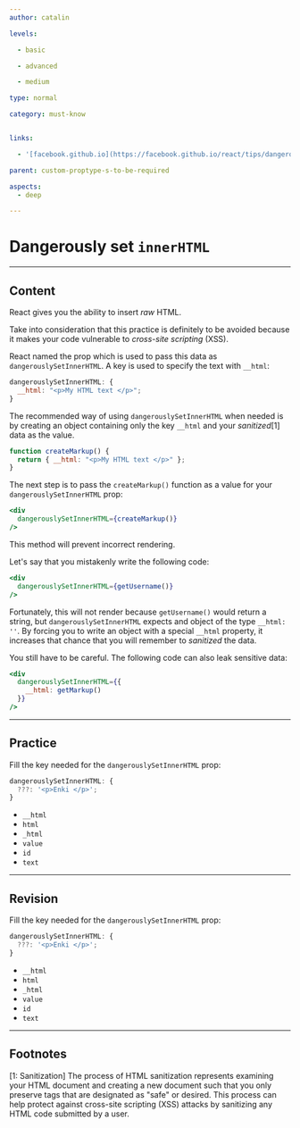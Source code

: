 ```yaml
---
author: catalin

levels:

  - basic

  - advanced

  - medium

type: normal

category: must-know


links:

  - '[facebook.github.io](https://facebook.github.io/react/tips/dangerously-set-inner-html.html){website}'

parent: custom-proptype-s-to-be-required

aspects:
  - deep

---
```


# Dangerously set `innerHTML`

---
## Content

React gives you the ability to insert *raw* HTML.

Take into consideration that this practice is definitely to be avoided because it makes your code vulnerable to *cross-site scripting* (XSS).

React named the prop which is used to pass this data as `dangerouslySetInnerHTML`. A key is used to specify the text with `__html`:

```jsx
dangerouslySetInnerHTML: {
  __html: "<p>My HTML text </p>";
}
```

The recommended way of using `dangerouslySetInnerHTML` when needed is by creating an object containing only the key `__html` and your *sanitized*[1] data as the value.

```jsx
function createMarkup() {
  return { __html: "<p>My HTML text </p>" };
}
```

The next step is to pass the `createMarkup()` function as a value for your `dangerouslySetInnerHTML` prop:

```jsx
<div
  dangerouslySetInnerHTML={createMarkup()}
/>
```

This method will prevent incorrect rendering.

Let's say that you mistakenly write the following code:

```jsx
<div
  dangerouslySetInnerHTML={getUsername()}
/>
```

Fortunately, this will not render because `getUsername()` would return a string, but `dangerouslySetInnerHTML` expects and object of the type `__html: ''`. By forcing you to write an object with a special `__html` property, it increases that chance that you will remember to *sanitized* the data. 

You still have to be careful. The following code can also leak sensitive data:

```jsx
<div
  dangerouslySetInnerHTML={{
    __html: getMarkup()
  }}
/>
```

---
## Practice

Fill the key needed for the `dangerouslySetInnerHTML` prop:
```javascript
dangerouslySetInnerHTML: {
  ???: '<p>Enki </p>';
}
```


* `__html`
* `html`
* `_html`
* `value`
* `id`
* `text`

---
## Revision

Fill the key needed for the `dangerouslySetInnerHTML` prop:
```javascript
dangerouslySetInnerHTML: {
  ???: '<p>Enki </p>';
}
```


* `__html`
* `html`
* `_html`
* `value`
* `id`
* `text`

---
## Footnotes

[1: Sanitization]
The process of HTML sanitization represents examining your HTML document and creating a new document such that you only preserve tags that are designated as "safe" or desired. This process can help protect against cross-site scripting (XSS) attacks by sanitizing any HTML code submitted by a user.
